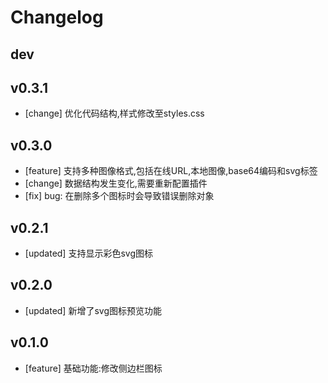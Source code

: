 # Changelog

## dev
## v0.3.1
- [change] 优化代码结构,样式修改至styles.css

## v0.3.0
- [feature] 支持多种图像格式,包括在线URL,本地图像,base64编码和svg标签
- [change] 数据结构发生变化,需要重新配置插件
- [fix] bug: 在删除多个图标时会导致错误删除对象

## v0.2.1
- [updated] 支持显示彩色svg图标

## v0.2.0
- [updated] 新增了svg图标预览功能

## v0.1.0
- [feature] 基础功能:修改侧边栏图标